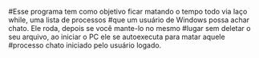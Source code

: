 #Esse programa tem como objetivo ficar matando o tempo todo via laço while, uma lista  de processos
#que um usuário de Windows possa achar chato. Ele roda, depois se você mante-lo no mesmo
#lugar sem deletar o seu arquivo, ao iniciar o PC ele se autoexecuta para matar aquele
#processo chato iniciado pelo usuário logado.

